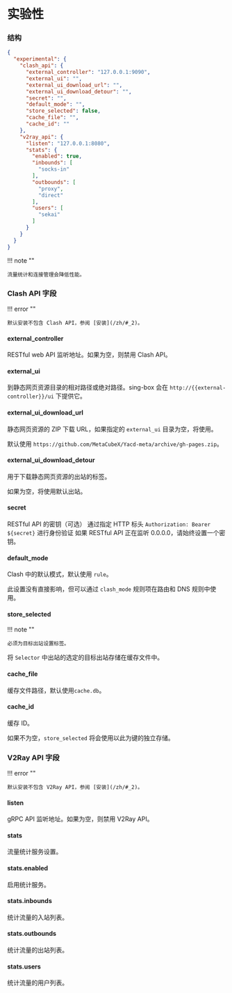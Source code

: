 # 实验性

### 结构

```json
{
  "experimental": {
    "clash_api": {
      "external_controller": "127.0.0.1:9090",
      "external_ui": "",
      "external_ui_download_url": "",
      "external_ui_download_detour": "",
      "secret": "",
      "default_mode": "",
      "store_selected": false,
      "cache_file": "",
      "cache_id": ""
    },
    "v2ray_api": {
      "listen": "127.0.0.1:8080",
      "stats": {
        "enabled": true,
        "inbounds": [
          "socks-in"
        ],
        "outbounds": [
          "proxy",
          "direct"
        ],
        "users": [
          "sekai"
        ]
      }
    }
  }
}
```

!!! note ""

    流量统计和连接管理会降低性能。

### Clash API 字段

!!! error ""

    默认安装不包含 Clash API，参阅 [安装](/zh/#_2)。

#### external_controller

RESTful web API 监听地址。如果为空，则禁用 Clash API。

#### external_ui

到静态网页资源目录的相对路径或绝对路径。sing-box 会在 `http://{{external-controller}}/ui` 下提供它。

#### external_ui_download_url

静态网页资源的 ZIP 下载 URL，如果指定的 `external_ui` 目录为空，将使用。

默认使用 `https://github.com/MetaCubeX/Yacd-meta/archive/gh-pages.zip`。

#### external_ui_download_detour

用于下载静态网页资源的出站的标签。

如果为空，将使用默认出站。

#### secret

RESTful API 的密钥（可选）
通过指定 HTTP 标头 `Authorization: Bearer ${secret}` 进行身份验证
如果 RESTful API 正在监听 0.0.0.0，请始终设置一个密钥。

#### default_mode

Clash 中的默认模式，默认使用 `rule`。

此设置没有直接影响，但可以通过 `clash_mode` 规则项在路由和 DNS 规则中使用。

#### store_selected

!!! note ""

    必须为目标出站设置标签。

将 `Selector` 中出站的选定的目标出站存储在缓存文件中。

#### cache_file

缓存文件路径，默认使用`cache.db`。

#### cache_id

缓存 ID。

如果不为空，`store_selected` 将会使用以此为键的独立存储。

### V2Ray API 字段

!!! error ""

    默认安装不包含 V2Ray API，参阅 [安装](/zh/#_2)。

#### listen

gRPC API 监听地址。如果为空，则禁用 V2Ray API。

#### stats

流量统计服务设置。

#### stats.enabled

启用统计服务。

#### stats.inbounds

统计流量的入站列表。

#### stats.outbounds

统计流量的出站列表。

#### stats.users

统计流量的用户列表。